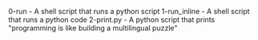0-run - A shell script that runs a python script
1-run_inline - A shell script that runs a python code
2-print.py - A python script that prints "programming is like building a multilingual puzzle"
